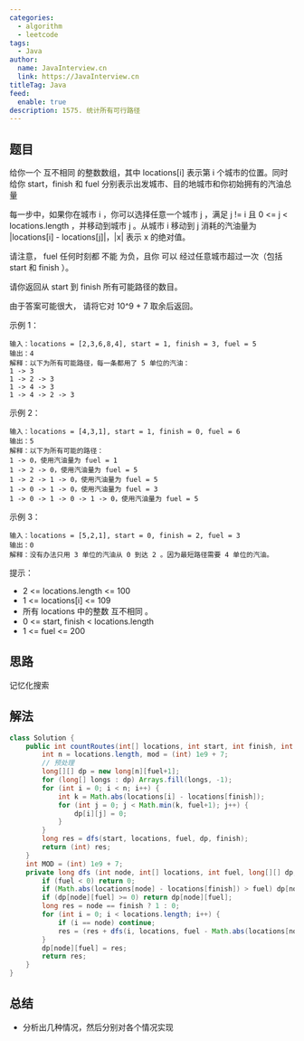 ```yaml
---
categories: 
  - algorithm
  - leetcode
tags: 
  - Java
author: 
  name: JavaInterview.cn
  link: https://JavaInterview.cn
titleTag: Java
feed: 
  enable: true
description: 1575. 统计所有可行路径
---
```


## 题目

给你一个 互不相同 的整数数组，其中 locations[i] 表示第 i 个城市的位置。同时给你 start，finish 和 fuel 分别表示出发城市、目的地城市和你初始拥有的汽油总量

每一步中，如果你在城市 i ，你可以选择任意一个城市 j ，满足  j != i 且 0 <= j < locations.length ，并移动到城市 j 。从城市 i 移动到 j 消耗的汽油量为 |locations[i] - locations[j]|，|x| 表示 x 的绝对值。

请注意， fuel 任何时刻都 不能 为负，且你 可以 经过任意城市超过一次（包括 start 和 finish ）。

请你返回从 start 到 finish 所有可能路径的数目。

由于答案可能很大， 请将它对 10^9 + 7 取余后返回。



示例 1：

    输入：locations = [2,3,6,8,4], start = 1, finish = 3, fuel = 5
    输出：4
    解释：以下为所有可能路径，每一条都用了 5 单位的汽油：
    1 -> 3
    1 -> 2 -> 3
    1 -> 4 -> 3
    1 -> 4 -> 2 -> 3
示例 2：

    输入：locations = [4,3,1], start = 1, finish = 0, fuel = 6
    输出：5
    解释：以下为所有可能的路径：
    1 -> 0，使用汽油量为 fuel = 1
    1 -> 2 -> 0，使用汽油量为 fuel = 5
    1 -> 2 -> 1 -> 0，使用汽油量为 fuel = 5
    1 -> 0 -> 1 -> 0，使用汽油量为 fuel = 3
    1 -> 0 -> 1 -> 0 -> 1 -> 0，使用汽油量为 fuel = 5
示例 3：

    输入：locations = [5,2,1], start = 0, finish = 2, fuel = 3
    输出：0
    解释：没有办法只用 3 单位的汽油从 0 到达 2 。因为最短路径需要 4 单位的汽油。


提示：

* 2 <= locations.length <= 100
* 1 <= locations[i] <= 109
* 所有 locations 中的整数 互不相同 。
* 0 <= start, finish < locations.length
* 1 <= fuel <= 200

## 思路

记忆化搜索

## 解法
```java
class Solution {
    public int countRoutes(int[] locations, int start, int finish, int fuel) {
        int n = locations.length, mod = (int) 1e9 + 7;
        // 预处理
        long[][] dp = new long[n][fuel+1];
        for (long[] longs : dp) Arrays.fill(longs, -1);
        for (int i = 0; i < n; i++) {
            int k = Math.abs(locations[i] - locations[finish]);
            for (int j = 0; j < Math.min(k, fuel+1); j++) {
                dp[i][j] = 0;
            }
        }
        long res = dfs(start, locations, fuel, dp, finish);
        return (int) res;
    }
    int MOD = (int) 1e9 + 7;
    private long dfs (int node, int[] locations, int fuel, long[][] dp, int finish) {
        if (fuel < 0) return 0;
        if (Math.abs(locations[node] - locations[finish]) > fuel) dp[node][fuel] = 0;
        if (dp[node][fuel] >= 0) return dp[node][fuel];
        long res = node == finish ? 1 : 0;
        for (int i = 0; i < locations.length; i++) {
            if (i == node) continue;
            res = (res + dfs(i, locations, fuel - Math.abs(locations[node] - locations[i]), dp, finish)) % MOD;
        }
        dp[node][fuel] = res;
        return res;
    }
}

```

## 总结

- 分析出几种情况，然后分别对各个情况实现 
